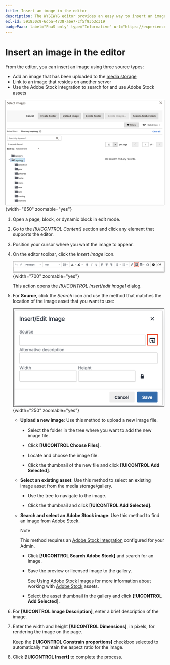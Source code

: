 ```yaml
---
title: Insert an image in the editor
description: The WYSIWYG editor provides an easy way to insert an image from the media storage, link to an image that resides on another server, or use Adobe Stock assets.
exl-id: 591830c9-6dba-4738-a6e7-cf5f93b3c319
badgePaas: label="PaaS only" type="Informative" url="https://experienceleague.adobe.com/en/docs/commerce/user-guides/product-solutions" tooltip="Applies to Adobe Commerce on Cloud projects (Adobe-managed PaaS infrastructure) and on-premises projects only."
---
```

# Insert an image in the editor

From the editor, you can insert an image using three source types:

- Add an image that has been uploaded to the [media storage](media-storage.md)
- Link to an image that resides on another server
- Use the Adobe Stock integration to search for and use Adobe Stock assets

![Media Storage](./assets/media-storage.png){width="650" zoomable="yes"}

1. Open a page, block, or dynamic block in edit mode.

1. Go to the _[!UICONTROL Content]_ section and click any element that supports the editor.

1. Position your cursor where you want the image to appear.

1. On the editor toolbar, click the _Insert Image_ icon.

   ![Insert Image icon](./assets/editor-toolbar-image-button.png){width="700" zoomable="yes"}

   This action opens the _[!UICONTROL Insert/edit image]_ dialog.

1. For **Source**, click the _Search_ icon and use the method that matches the location of the image asset that you want to use:

   ![Selecting the search icon](./assets/editor-dialog-insert-image.png){width="250" zoomable="yes"}

   - **Upload a new image**: Use this method to upload a new image file.

      - Select the folder in the tree where you want to add the new image file.

      - Click **[!UICONTROL Choose Files]**.

      - Locate and choose the image file.

      - Click the thumbnail of the new file and click **[!UICONTROL Add Selected]**.

   - **Select an existing asset**: Use this method to select an existing image asset from the media storage/gallery.

      - Use the tree to navigate to the image.

      - Click the thumbnail and click **[!UICONTROL Add Selected]**.

   - **Search and select an Adobe Stock image**: Use this method to find an image from Adobe Stock.

      >[!NOTE]
      >
      >This method requires an [Adobe Stock integration](adobe-stock.md) configured for your Admin.

      - Click **[!UICONTROL Search Adobe Stock]** and search for an image.

      - Save the preview or licensed image to the gallery.

         See [Using Adobe Stock Images](adobe-stock-manage.md) for more information about working with [Adobe Stock](https://stock.adobe.com) assets.

      - Select the asset thumbnail in the gallery and click **[!UICONTROL Add Selected]**.

1. For **[!UICONTROL Image Description]**, enter a brief description of the image.

1. Enter the width and height **[!UICONTROL Dimensions]**, in pixels, for rendering the image on the page.

   Keep the **[!UICONTROL Constrain proportions]** checkbox selected to automatically maintain the aspect ratio for the image.

1. Click **[!UICONTROL Insert]** to complete the process.
